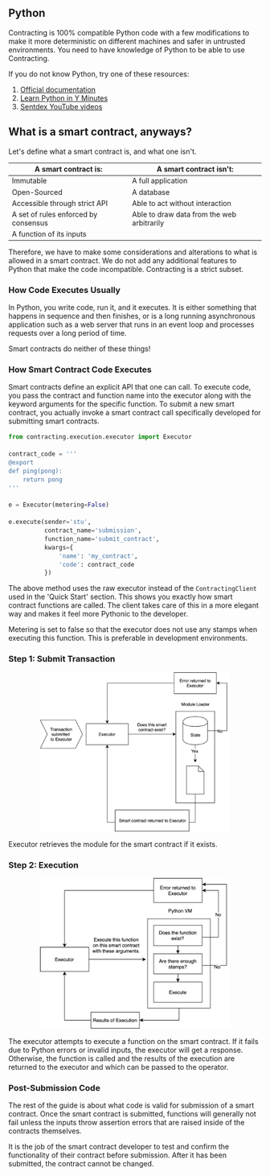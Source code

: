 ## Python
Contracting is 100% compatible Python code with a few modifications to make it more deterministic on different machines and safer in untrusted environments. You need to have knowledge of Python to be able to use Contracting.

If you do not know Python, try one of these resources:

1. [Official documentation](https://docs.python.org/3.6/)
2. [Learn Python in Y Minutes](https://learnxinyminutes.com/docs/python/)
3. [Sentdex YouTube videos](https://www.youtube.com/user/sentdex)

## What is a smart contract, anyways?

Let's define what a smart contract is, and what one isn't.

| A smart contract is:                                | A smart contract isn't:              |
|-----------------------------------------------------|--------------------------------------|
| Immutable                                           | A full application                   |
| Open-Sourced                                        | A database                           |
| Accessible through strict API                       | Able to act without interaction      |
| A set of rules enforced by consensus                | Able to draw data from the web arbitrarily |
| A function of its inputs                            |                                      |


Therefore, we have to make some considerations and alterations to what is allowed in a smart contract. We do not add any additional features to Python that make the code incompatible. Contracting is a strict subset.

### How Code Executes Usually
In Python, you write code, run it, and it executes. It is either something that happens in sequence and then finishes, or is a long running asynchronous application such as a web server that runs in an event loop and processes requests over a long period of time.

Smart contracts do neither of these things!

### How Smart Contract Code Executes
Smart contracts define an explicit API that one can call. To execute code, you pass the contract and function name into the executor along with the keyword arguments for the specific function. To submit a new smart contract, you actually invoke a smart contract call specifically developed for submitting smart contracts.

```python
from contracting.execution.executor import Executor

contract_code = '''
@export
def ping(pong):
    return pong
'''

e = Executor(metering=False)

e.execute(sender='stu',
		  contract_name='submission',
		  function_name='submit_contract',
		  kwargs={
			  'name': 'my_contract',
			  'code': contract_code
		  })
```

The above method uses the raw executor instead of the `ContractingClient` used in the 'Quick Start' section. This shows you exactly how smart contract functions are called. The client takes care of this in a more elegant way and makes it feel more Pythonic to the developer.

Metering is set to false so that the executor does not use any stamps when executing this function. This is preferable in development environments.

### Step 1: Submit Transaction
<center><img src='/docs/img/import.png' width=75%></center>

Executor retrieves the module for the smart contract if it exists.

### Step 2: Execution
<center><img src='/docs/img/execute.png' width=75%></center>

The executor attempts to execute a function on the smart contract. If it fails due to Python errors or invalid inputs, the executor will get a response. Otherwise, the function is called and the results of the execution are returned to the executor and which can be passed to the operator.

### Post-Submission Code

The rest of the guide is about what code is valid for submission of a smart contract. Once the smart contract is submitted, functions will generally not fail unless the inputs throw assertion errors that are raised inside of the contracts themselves.

It is the job of the smart contract developer to test and confirm the functionality of their contract before submission. After it has been submitted, the contract cannot be changed.
